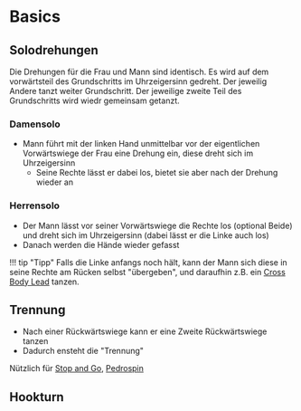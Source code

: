 # Basics

## Solodrehungen

Die Drehungen für die Frau und Mann sind identisch. Es wird auf dem vorwärtsteil des Grundschritts im Uhrzeigersinn gedreht. Der jeweilig Andere tanzt weiter Grundschritt. Der jeweilige zweite Teil des Grundschritts wird wiedr gemeinsam getanzt.

### Damensolo

- Mann führt mit der linken Hand unmittelbar vor der eigentlichen Vorwärtswiege der Frau eine Drehung ein, diese dreht sich im Uhrzeigersinn
    - Seine Rechte lässt er dabei los, bietet sie aber nach der Drehung wieder an

### Herrensolo

- Der Mann lässt vor seiner Vorwärtswiege die Rechte los (optional Beide) und dreht sich im Uhrzeigersinn (dabei lässt er die Linke auch los)
- Danach werden die Hände wieder gefasst

!!! tip "Tipp"
    Falls die Linke anfangs noch hält, kann der Mann sich diese in seine Rechte am Rücken selbst "übergeben", und daraufhin z.B. ein [Cross Body Lead](Cross%20Body%20Lead.md) tanzen.

## Trennung

- Nach einer Rückwärtswiege kann er eine Zweite Rückwärtswiege tanzen
- Dadurch ensteht die "Trennung"

Nützlich für [Stop and Go](Stop%20and%20Go.md), [Pedrospin](Pedrospin.md)

## Hookturn
